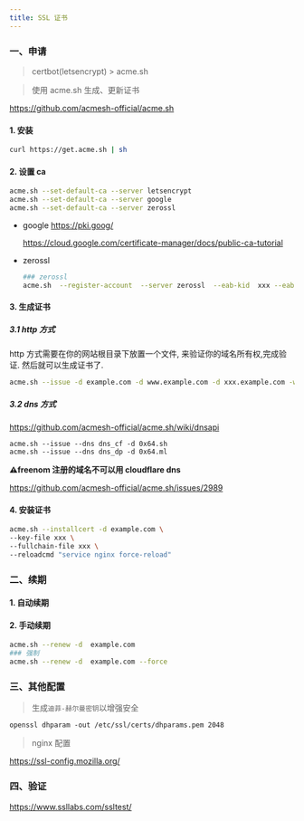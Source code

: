 ```yaml
---
title: SSL 证书
---
```


### 一、申请

> certbot(letsencrypt) > acme.sh

> 使用 acme.sh 生成、更新证书

https://github.com/acmesh-official/acme.sh

#### 1. 安装

```bash
curl https://get.acme.sh | sh
```

#### 2. 设置 ca

```bash
acme.sh --set-default-ca --server letsencrypt
acme.sh --set-default-ca --server google
acme.sh --set-default-ca --server zerossl
```

- google https://pki.goog/

  https://cloud.google.com/certificate-manager/docs/public-ca-tutorial

- zerossl

  ```bash
  ### zerossl
  acme.sh  --register-account  --server zerossl  --eab-kid  xxx --eab-hmac-key xxx
  ```

#### 3. 生成证书

##### 3.1 http 方式

http 方式需要在你的网站根目录下放置一个文件, 来验证你的域名所有权,完成验证. 然后就可以生成证书了.

```bash
acme.sh --issue -d example.com -d www.example.com -d xxx.example.com -w /home/wwwroot/example.com
```

##### 3.2 dns 方式

https://github.com/acmesh-official/acme.sh/wiki/dnsapi

```
acme.sh --issue --dns dns_cf -d 0x64.sh
acme.sh --issue --dns dns_dp -d 0x64.ml
```

**⚠freenom 注册的域名不可以用 cloudflare dns**

https://github.com/acmesh-official/acme.sh/issues/2989

#### 4. 安装证书

```bash
acme.sh --installcert -d example.com \
--key-file xxx \
--fullchain-file xxx \
--reloadcmd "service nginx force-reload"
```

### 二、续期

#### 1. 自动续期

#### 2. 手动续期

```bash
acme.sh --renew -d  example.com
### 强制
acme.sh --renew -d  example.com --force
```

### 三、其他配置

> 生成`迪菲-赫尔曼密钥`以增强安全

```shell
openssl dhparam -out /etc/ssl/certs/dhparams.pem 2048
```

> nginx 配置

https://ssl-config.mozilla.org/

### 四、验证

<https://www.ssllabs.com/ssltest/>
